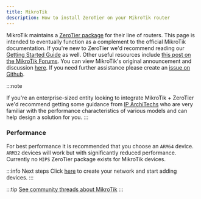 ```yaml
---
title: MikroTik
description: How to install ZeroTier on your MikroTik router
---
```


MikroTik maintains a [ZeroTier package](https://help.mikrotik.com/docs/display/ROS/ZeroTier) for their line of routers. This page is intended to eventually function as a complement to the official MikroTik documentation. If you're new to ZeroTier we'd recommend reading our [Getting Started Guide](https://zerotier.atlassian.net/wiki/spaces/SD/pages/8454145/Getting+Started+with+ZeroTier) as well. Other useful resources include [this post on the MikroTik Forums](https://forum.mikrotik.com/viewtopic.php?p=935058&hilit=zerotier#p914222). You can view MikroTik's original announcement and discussion [here](https://forum.mikrotik.com/viewtopic.php?f=1&t=178063). If you need further assistance please create an [issue on Github](https://github.com/zerotier/ZeroTierOne/issues?q=is%3Aissue+mikrotik).

:::note

If you're an enterprise-sized entity looking to integrate MikroTik + ZeroTier we'd recommend getting some guidance from [IP ArchiTechs](https://iparchitechs.com/ecosystem/mikrotik-network-consulting) who are very familiar with the performance characteristics of various models and can help design a solution for you.
:::

### Performance

For best performance it is recommended that you choose an `ARM64` device. `ARM32` devices will work but with significantly reduced performance. Currently no `MIPS` ZeroTier package exists for MikroTik devices.

:::info Next steps
Click [here](/start/) to create your network and start adding devices.
:::

:::tip
[See community threads about MikroTik](https://discuss.zerotier.com/search?q=mikrotik)
:::
